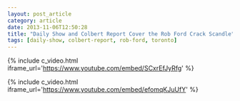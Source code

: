 ```yaml
---
layout: post_article
category: article
date: 2013-11-06T12:50:28
title: "Daily Show and Colbert Report Cover the Rob Ford Crack Scandle"
tags: [daily-show, colbert-report, rob-ford, toronto]
---
```


{% include c_video.html iframe_url='https://www.youtube.com/embed/SCxrEfJyRfg' %}

{% include c_video.html iframe_url='https://www.youtube.com/embed/efomqKJuUfY' %}
